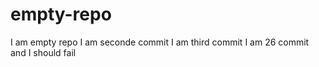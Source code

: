# empty-repo
I am empty repo
I am seconde commit
I am third commit
I am 26 commit and I should fail
